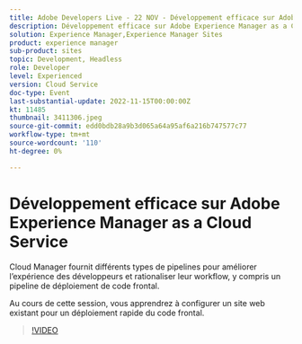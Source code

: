 ```yaml
---
title: Adobe Developers Live - 22 NOV - Développement efficace sur Adobe Experience Manager as a Cloud Service
description: Développement efficace sur Adobe Experience Manager as a Cloud Service Cloud Manager fournit différents types de pipelines pour améliorer l’expérience des développeurs et rationaliser leur workflow, y compris un pipeline de déploiement de code frontal. Au cours de cette session, vous apprendrez à configurer un site web existant pour un déploiement rapide du code frontal.
solution: Experience Manager,Experience Manager Sites
product: experience manager
sub-product: sites
topic: Development, Headless
role: Developer
level: Experienced
version: Cloud Service
doc-type: Event
last-substantial-update: 2022-11-15T00:00:00Z
kt: 11485
thumbnail: 3411306.jpeg
source-git-commit: edd0bdb28a9b3d065a64a95af6a216b747577c77
workflow-type: tm+mt
source-wordcount: '110'
ht-degree: 0%

---
```


# Développement efficace sur Adobe Experience Manager as a Cloud Service

Cloud Manager fournit différents types de pipelines pour améliorer l’expérience des développeurs et rationaliser leur workflow, y compris un pipeline de déploiement de code frontal.

Au cours de cette session, vous apprendrez à configurer un site web existant pour un déploiement rapide du code frontal.

>[!VIDEO](https://video.tv.adobe.com/v/3411306/?quality=12&learn=on)
